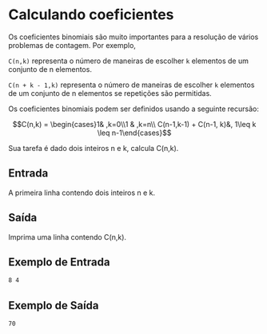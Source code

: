 # Calculando coeficientes

Os coeficientes binomiais são muito importantes para a resolução de vários problemas de contagem. Por exemplo,

`C(n,k)` representa o número de maneiras de escolher `k` elementos de um conjunto de n elementos.

`C(n + k - 1,k)` representa o número de maneiras de escolher `k` elementos de um conjunto de n elementos se repetições são permitidas.

Os coeficientes binomiais podem ser definidos usando a seguinte recursão:

```math
C(n,k) = \begin{cases}1& ,k=0\\1 & ,k=n\\ C(n-1,k-1) + C(n-1, k)&,   1\leq k \leq n-1\end{cases}
```

Sua tarefa é dado dois inteiros n e k, calcula C(n,k).

## Entrada

A primeira linha contendo dois inteiros n e k.

## Saída

Imprima uma linha contendo C(n,k).

## Exemplo de Entrada

```txt
8 4
```

## Exemplo de Saída

```txt
70
```
